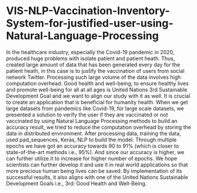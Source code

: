 # VIS-NLP-Vaccination-Inventory-System-for-justified-user-using-Natural-Language-Processing

In the healthcare industry, especially the Covid-19 pandemic in 2020, produced huge
problems with isolate patient and patient heath. Thus, created large amount of data that has
been generated every day for the patient heath, in this case is to justify the vaccination of
users from social network Twitter. Processing such large volume of the data involves high
computation overhead. Good health and well-being; to ensure healthy lives and promote
well-being for all at all ages is United Nations 3rd Sustainable Development Goal and we
want to align our study with it as well. It is crucial to create an application that is beneficial
for humanity health. When we get large datasets from pandemics like Covid-19, for large
scale datasets, we presented a solution to verify the user if they are vaccinated or not
vaccinated by using Natural Language Processing methods to build an accuracy result, we
tried to reduce the computation overhead by storing the data in distributed environment.
After processing data, training the data, used pad_sequences, Keras, NLP to build the
model. Through multiple epochs we have got an accuracy towards 90 to 91% (which is
closer to state-of-the-art methods i.e., 95%). And since our accuracy is higher, we can
further utilize it to increase for higher number of epochs. We hope scientists can further
develop it and use it in real world applications so that more precious human being lives can
be saved. By implementation of its successful results, it also aligns with one of the United
Nations Sustainable Development Goals i.e., 3rd: Good Health and Well-Being.
